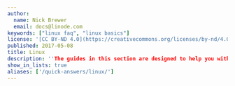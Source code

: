 ```yaml
---
author:
  name: Nick Brewer
  email: docs@linode.com
keywords: ["linux faq", "linux basics"]
license: '[CC BY-ND 4.0](https://creativecommons.org/licenses/by-nd/4.0)'
published: 2017-05-08
title: Linux
description: ''The guides in this section are designed to help you with tasks or commands frequently used in Linux, as well as how to install SELinux, and use tools like echo.
show_in_lists: true
aliases: ['/quick-answers/linux/']
---
```



